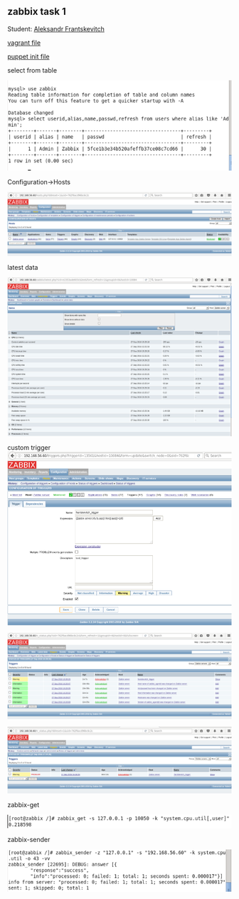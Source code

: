 ## zabbix task 1
Student: [Aleksandr Frantskevitch](https://upsa.epam.com/workload/employeeView.do?employeeId=4060741400038672408#emplTab=general)

[vagrant file](Vagrantfile)

[puppet init file](/modules/zabbixinstall/manifests/init.pp)

select from table

![myimage-alt-tag](/screens/Screenshot-1.png)

Configuration->Hosts

![myimage-alt-tag](/screens/Screenshot-2.png)

latest data

![myimage-alt-tag](/screens/Screenshot.png)

custom trigger
![myimage-alt-tag](/screens/Screenshot-4.png)


![myimage-alt-tag](/screens/Screenshot-3.png)

![myimage-alt-tag](/screens/Screenshot-8.png)

zabbix-get

![myimage-alt-tag](/screens/Screenshot-6.png)

zabbix-sender

![myimage-alt-tag](/screens/Screenshot-7.png)


